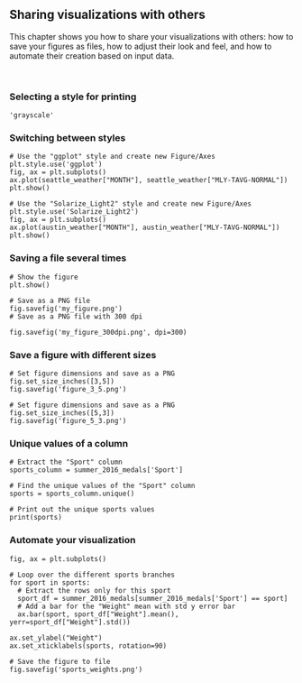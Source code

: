 ## Sharing visualizations with others

This chapter shows you how to share your visualizations with others: how to save your figures as files, how to adjust their look and feel, and how to automate their creation based on input data.

<br>

### Selecting a style for printing

```
'grayscale'
```

### Switching between styles

```
# Use the "ggplot" style and create new Figure/Axes
plt.style.use('ggplot')
fig, ax = plt.subplots()
ax.plot(seattle_weather["MONTH"], seattle_weather["MLY-TAVG-NORMAL"])
plt.show()
```
```
# Use the "Solarize_Light2" style and create new Figure/Axes
plt.style.use('Solarize_Light2')
fig, ax = plt.subplots()
ax.plot(austin_weather["MONTH"], austin_weather["MLY-TAVG-NORMAL"])
plt.show()
```

### Saving a file several times

```
# Show the figure
plt.show()

# Save as a PNG file
fig.savefig('my_figure.png')
# Save as a PNG file with 300 dpi

fig.savefig('my_figure_300dpi.png', dpi=300)
```

### Save a figure with different sizes

```
# Set figure dimensions and save as a PNG
fig.set_size_inches([3,5])
fig.savefig('figure_3_5.png')

# Set figure dimensions and save as a PNG
fig.set_size_inches([5,3])
fig.savefig('figure_5_3.png')
```

### Unique values of a column

```
# Extract the "Sport" column
sports_column = summer_2016_medals['Sport']

# Find the unique values of the "Sport" column
sports = sports_column.unique()

# Print out the unique sports values
print(sports)
```

### Automate your visualization

```
fig, ax = plt.subplots()

# Loop over the different sports branches
for sport in sports:
  # Extract the rows only for this sport
  sport_df = summer_2016_medals[summer_2016_medals['Sport'] == sport]
  # Add a bar for the "Weight" mean with std y error bar
  ax.bar(sport, sport_df["Weight"].mean(), yerr=sport_df["Weight"].std())

ax.set_ylabel("Weight")
ax.set_xticklabels(sports, rotation=90)

# Save the figure to file
fig.savefig('sports_weights.png')
```